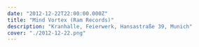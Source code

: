 ```yaml
---
date: "2012-12-22T22:00:00.000Z"
title: "Mind Vortex (Ram Records)"
description: "Kranhalle, Feierwerk, Hansastraße 39, Munich"
cover: "./2012-12-22.png"
---
```

